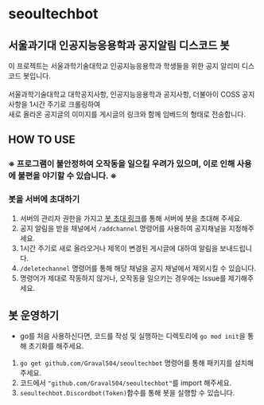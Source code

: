 # seoultechbot
## 서울과기대 인공지능응용학과 공지알림 디스코드 봇
이 프로젝트는 서울과학기술대학교 인공지능응용학과 학생들을 위한
공지 알리미 디스코드 봇입니다.\
\
서울과학기술대학교 대학공지사항, 인공지능응용학과 공지사항, 더불아이 COSS 공지사항을 1시간 주기로 크롤링하여\
새로 올라온 공지글의 이미지를 게시글의 링크와 함께 임베드의 형태로 전송합니다.

## HOW TO USE
### ※ 프로그램이 불안정하여 오작동을 일으킬 우려가 있으며, 이로 인해 사용에 불편을 야기할 수 있습니다. ※
### 봇을 서버에 초대하기
1. 서버의 관리자 권한을 가지고 [봇 초대 링크](https://discord.com/oauth2/authorize?client_id=970260538732990464&permissions=8&scope=bot)를 통해 서버에 봇을 초대해 주세요.
2. 공지 알림을 받을 채널에서 `/addchannel` 명령어를 사용하여 공지채널을 지정해주세요.
3. 1시간 주기로 새로 올라오거나 제목이 변경된 게시글에 대하여 알림을 보내드립니다.
4. `/deletechannel` 명령어를 통해 해당 채널을 공지 채널에서 제외시킬 수 있습니다.
5. 명령어가 제대로 작동하지 않거나, 오작동을 일으키는 경우에는 Issue를 제기해주세요.

## 봇 운영하기
- go를 처음 사용하신다면, 코드를 작성 및 실행하는 디렉토리에 `go mod init`을 통해 초기화를 해주세요.
1. `go get github.com/Graval504/seoultechbot` 명령어를 통해 패키지를 설치해주세요.
2. 코드에서 `"github.com/Graval504/seoultechbot"`를 import 해주세요.
3. `seoultechbot.Discordbot(Token)`함수를 통해 봇을 실행할 수 있습니다.
